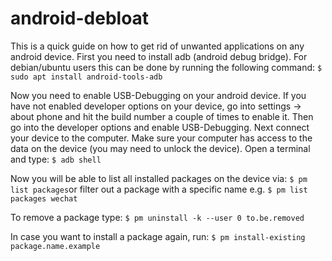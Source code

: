 # android-debloat

This is a quick guide on how to get rid of unwanted applications on any android device. First you need to install adb (android debug bridge). For debian/ubuntu users this can be done by running the following command:
`$ sudo apt install android-tools-adb`

Now you need to enable USB-Debugging on your android device. If you have not enabled developer options on your device, go into settings -> about phone and hit the build number a couple of times to enable it. Then go into the developer options and enable USB-Debugging. Next connect your device to the computer. Make sure your computer has access to the data on the device (you may need to unlock the device). Open a terminal and type:
`$ adb shell`

Now you will be able to list all installed packages on the device via:
`$ pm list packages`or filter out a package with a specific name e.g. `$ pm list packages wechat`

To remove a package type:
`$ pm uninstall -k --user 0 to.be.removed`

In case you want to install a package again, run:
`$ pm install-existing package.name.example`